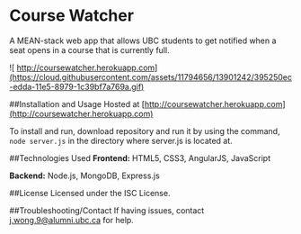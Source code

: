 # Course Watcher

A MEAN-stack web app that allows UBC students to get notified when a seat opens in a course that is currently full. 

![ http://coursewatcher.herokuapp.com](https://cloud.githubusercontent.com/assets/11794656/13901242/395250ec-edda-11e5-8979-1c39bf7a769a.gif)

##Installation and Usage
Hosted at [http://coursewatcher.herokuapp.com](http://coursewatcher.herokuapp.com)

To install and run, download repository and run it by using the command, ```node server.js``` in the directory where server.js is located at.

##Technologies Used
**Frontend:** HTML5, CSS3, AngularJS, JavaScript

**Backend:** Node.js, MongoDB, Express.js

##License
Licensed under the ISC License.

##Troubleshooting/Contact
If having issues, contact j.wong.9@alumni.ubc.ca for help.
